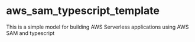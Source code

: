 # aws_sam_typescript_template
This is a simple model for building AWS Serverless applications using AWS SAM and typescript

